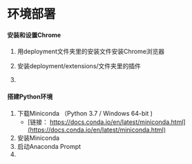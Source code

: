 # 环境部署

#### 安装和设置Chrome

1. 用deployment文件夹里的安装文件安装Chrome浏览器
2. 安装deployment/extensions/文件夹里的插件

3. 
#### 搭建Python环境

1. 下载Miniconda  （Python 3.7 / Windows 64-bit \)
   * [链接： https://docs.conda.io/en/latest/miniconda.html](https://docs.conda.io/en/latest/miniconda.html)
2. 安装Miniconda
3. 启动Anaconda Prompt
4. 


